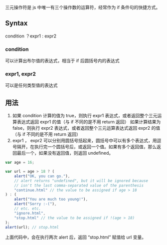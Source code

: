 三元操作符是 js 中唯一有三个操作数的运算符，经常作为 if 条件句的快捷方式。

## Syntax
condition ？expr1 : expr2

### condition
可以计算出布尔值的表达式，相当于 if 后圆括号内的表达式

### expr1, expr2
可以是任何类型值的表达式

## 用法

1. 如果 condition 计算的值为 true，则执行 expr1 表达式，或者返回整个三元运算表达式返回 expr1 的值（与 if 不同的是不用 return 返回）
如果计算结果为 false，则执行 expr2 表达式，或者返回整个三元运算表达式返回 expr2 的值（与 if 不同的是不用 return 返回）
2. expr1 ， expr2 可以分别用圆括号括起来，圆括号中可以有多个表达式，用逗号隔开，在执行完一个圆括号后，或返回一个值。如果有多个返回值，那么返回最后一个，如果没有返回值，则返回 undefined。


```JavaScript
var age = 16;

var url = age > 18 ? (
    alert("OK, you can go."),
    // alert returns "undefined", but it will be ignored because
    // isn't the last comma-separated value of the parenthesis
    "continue.html" // the value to be assigned if age > 18
) : (
    alert("You are much too young!"),
    alert("Sorry :-("),
    // etc. etc.
    "ignore.html",
    "stop.html" // the value to be assigned if !(age > 18)
);
alert(url); // stop.html
```

上面代码中，会在执行两次 alert 后，返回 “stop.html” 赋值给 url 变量。
